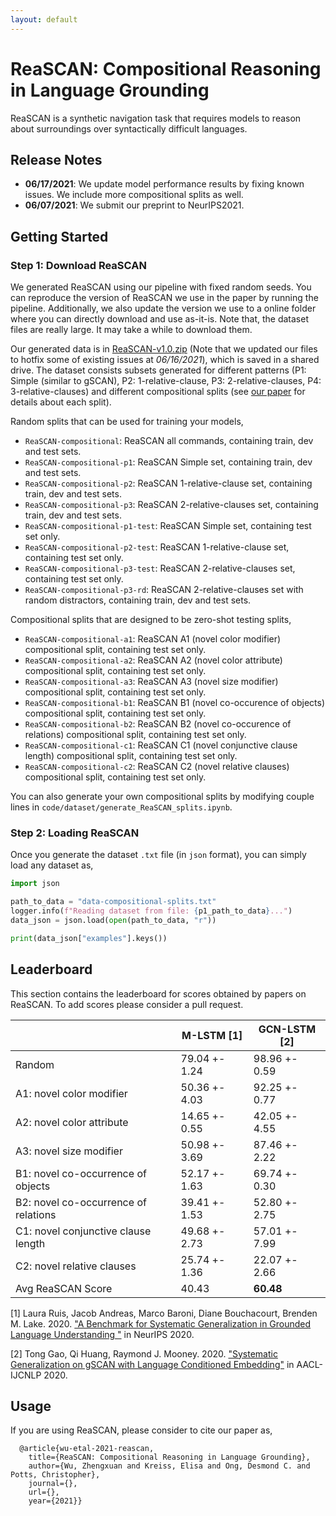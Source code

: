 ```yaml
---
layout: default
---
```


# ReaSCAN: Compositional Reasoning in Language Grounding

ReaSCAN is a synthetic navigation task that requires models to reason about surroundings over syntactically difficult languages.

## Release Notes
* **06/17/2021**: We update model performance results by fixing known issues. We include more compositional splits as well. 
* **06/07/2021**: We submit our preprint to NeurIPS2021.

## Getting Started

### Step 1: Download ReaSCAN

We generated ReaSCAN using our pipeline with fixed random seeds. You can reproduce the version of ReaSCAN we use in the paper by running the pipeline. Additionally, we also update the version we use to a online folder where you can directly download and use as-it-is. Note that, the dataset files are really large. It may take a while to download them.

Our generated data is in [ReaSCAN-v1.0.zip](https://drive.google.com/file/d/1tRCl-ciPSz-XRDYFgy0O36YpDl48VydP/view?usp=sharing) (Note that we updated our files to hotfix some of existing issues at *06/16/2021*), which is saved in a shared drive. The dataset consists subsets generated for different patterns (P1: Simple (similar to gSCAN), P2: 1-relative-clause, P3: 2-relative-clauses, P4: 3-relative-clauses) and different compositional splits (see [our paper]() for details about each split).

Random splits that can be used for training your models,
* `ReaSCAN-compositional`: ReaSCAN all commands, containing train, dev and test sets.
* `ReaSCAN-compositional-p1`: ReaSCAN Simple set, containing train, dev and test sets.
* `ReaSCAN-compositional-p2`: ReaSCAN 1-relative-clause set, containing train, dev and test sets.
* `ReaSCAN-compositional-p3`: ReaSCAN 2-relative-clauses set, containing train, dev and test sets.
* `ReaSCAN-compositional-p1-test`: ReaSCAN Simple set, containing test set only.
* `ReaSCAN-compositional-p2-test`: ReaSCAN 1-relative-clause set, containing test set only.
* `ReaSCAN-compositional-p3-test`: ReaSCAN 2-relative-clauses set, containing test set only.
* `ReaSCAN-compositional-p3-rd`: ReaSCAN 2-relative-clauses set with random distractors, containing train, dev and test sets.

Compositional splits that are designed to be zero-shot testing splits,
* `ReaSCAN-compositional-a1`: ReaSCAN A1 (novel color modifier) compositional split, containing test set only.
* `ReaSCAN-compositional-a2`: ReaSCAN A2 (novel color attribute) compositional split, containing test set only.
* `ReaSCAN-compositional-a3`: ReaSCAN A3 (novel size modifier) compositional split, containing test set only.
* `ReaSCAN-compositional-b1`: ReaSCAN B1 (novel co-occurence of objects) compositional split, containing test set only.
* `ReaSCAN-compositional-b2`: ReaSCAN B2 (novel co-occurence of relations) compositional split, containing test set only.
* `ReaSCAN-compositional-c1`: ReaSCAN C1 (novel conjunctive clause length) compositional split, containing test set only.
* `ReaSCAN-compositional-c2`: ReaSCAN C2 (novel relative clauses) compositional split, containing test set only.

You can also generate your own compositional splits by modifying couple lines in `code/dataset/generate_ReaSCAN_splits.ipynb`.

### Step 2: Loading ReaSCAN

Once you generate the dataset ``.txt`` file (in ``json`` format), you can simply load any dataset as,
```python
import json

path_to_data = "data-compositional-splits.txt"
logger.info(f"Reading dataset from file: {p1_path_to_data}...")
data_json = json.load(open(path_to_data, "r"))

print(data_json["examples"].keys())
```

## Leaderboard
This section contains the leaderboard for scores obtained by papers on ReaSCAN. To add scores please consider a pull request. 

|                                      | M-LSTM [1]      | GCN-LSTM [2]   |
|--------------------------------------|-----------------|----------------|
| Random                               | 79.04 +\- 1.24  | 98.96 +\- 0.59 |
| A1: novel color modifier             | 50.36 +\- 4.03  | 92.25 +\- 0.77 |
| A2: novel color attribute            | 14.65 +\- 0.55  | 42.05 +\- 4.55 |
| A3: novel size modifier              | 50.98 +\- 3.69  | 87.46 +\- 2.22 |
| B1: novel co-occurrence of objects   | 52.17 +\- 1.63  | 69.74 +\- 0.30 |
| B2: novel co-occurrence of relations | 39.41 +\- 1.53  | 52.80 +\- 2.75 |
| C1: novel conjunctive clause length  | 49.68 +\- 2.73  | 57.01 +\- 7.99 |
| C2: novel relative clauses           | 25.74 +\- 1.36  | 22.07 +\- 2.66 |
| Avg ReaSCAN Score                    | 40.43           | **60.48**      |

[1] Laura Ruis, Jacob Andreas, Marco Baroni, Diane Bouchacourt, Brenden M. Lake. 2020. ["A Benchmark for Systematic Generalization in Grounded Language Understanding
"](https://proceedings.neurips.cc/paper/2020/file/e5a90182cc81e12ab5e72d66e0b46fe3-Paper.pdf) in NeurIPS 2020.

[2] Tong Gao, Qi Huang, Raymond J. Mooney. 2020. ["Systematic Generalization on gSCAN with Language Conditioned Embedding"](https://www.aclweb.org/anthology/2020.aacl-main.49.pdf) in AACL-IJCNLP 2020.


## Usage
If you are using ReaSCAN, please consider to cite our paper as,
```stex
  @article{wu-etal-2021-reascan,
    title={ReaSCAN: Compositional Reasoning in Language Grounding},
    author={Wu, Zhengxuan and Kreiss, Elisa and Ong, Desmond C. and Potts, Christopher},
    journal={},
    url={},
    year={2021}}
```
